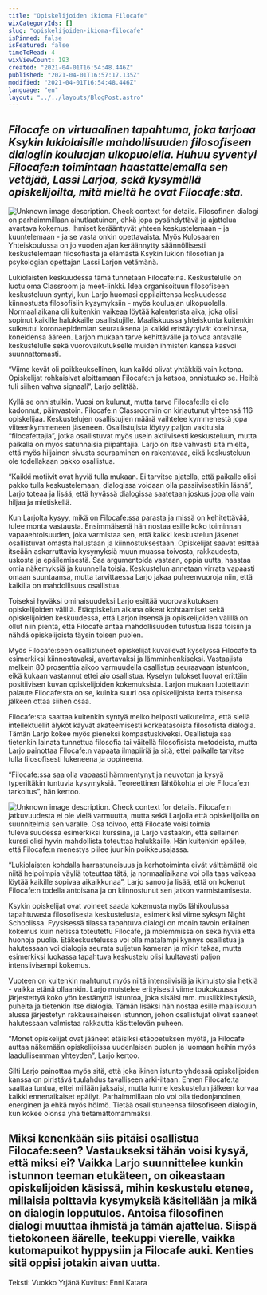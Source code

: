 ```yaml
---
title: "Opiskelijoiden ikioma Filocafe"
wixCategoryIds: []
slug: "opiskelijoiden-ikioma-filocafe"
isPinned: false
isFeatured: false
timeToRead: 4
wixViewCount: 193
created: "2021-04-01T16:54:48.446Z"
published: "2021-04-01T16:57:17.135Z"
modified: "2021-04-01T16:54:48.446Z"
language: "en"
layout: "../../layouts/BlogPost.astro"
---
```

*Filocafe on virtuaalinen tapahtuma, joka tarjoaa Ksykin lukiolaisille mahdollisuuden filosofiseen dialogiin kouluajan ulkopuolella. Huhuu syventyi Filocafe:n toimintaan haastattelemalla sen vetäjää, Lassi Larjoa, sekä kysymällä opiskelijoilta, mitä mieltä he ovat Filocafe:sta.*
---
![Unknown image description. Check context for details.](https://static.wixstatic.com/media/18093e_0317486a0c924322b375eff32d158201~mv2.png) <!-- Original name: filocafe 2.png -->
Filosofinen dialogi on parhaimmillaan ainutlaatuinen, ehkä jopa pysähdyttävä ja ajattelua avartava kokemus. Ihmiset kerääntyvät yhteen keskustelemaan - ja kuuntelemaan - ja se vasta onkin opettavaista. Myös Kulosaaren Yhteiskoulussa on jo vuoden ajan keräännytty säännöllisesti keskustelemaan filosofiasta ja elämästä Ksykin lukion filosofian ja psykologian opettajan Lassi Larjon vetämänä.

Lukiolaisten keskuudessa tämä tunnetaan Filocafe:na. Keskustelulle on luotu oma Classroom ja meet-linkki. Idea organisoituun filosofiseen keskusteluun syntyi, kun Larjo huomasi oppilaittensa keskuudessa kiinnostusta filosofisiin kysymyksiin - myös kouluajan ulkopuolella. Normaaliaikana oli kuitenkin vaikeaa löytää kalenterista aika, joka olisi sopinut kaikille halukkaille osallistujille. Maaliskuussa yhteiskunta kuitenkin sulkeutui koronaepidemian seurauksena ja kaikki eristäytyivät koteihinsa, koneidensa ääreen. Larjon mukaan tarve kehittävälle ja toivoa antavalle keskustelulle sekä vuorovaikutukselle muiden ihmisten kanssa kasvoi suunnattomasti.

“Viime kevät oli poikkeuksellinen, kun kaikki olivat yhtäkkiä vain kotona. Opiskelijat rohkaisivat aloittamaan Filocafe:n ja katsoa, onnistuuko se. Heiltä tuli siihen vahva signaali”, Larjo selittää.&nbsp;

Kyllä se onnistuikin. Vuosi on kulunut, mutta tarve Filocafe:lle ei ole kadonnut, päinvastoin. Filocafe:n Classroomiin on kirjautunut yhteensä 116 opiskelijaa. Keskustelujen osallistujien määrä vaihtelee kymmenestä jopa viiteenkymmeneen jäseneen. Osallistujista löytyy paljon vakituisia “filocafettajia”, jotka osallistuvat myös usein aktiivisesti keskusteluun, mutta paikalla on myös satunnaisia piipahtajia. Larjo on itse vahvasti sitä mieltä, että myös hiljainen sivusta seuraaminen on rakentavaa, eikä keskusteluun ole todellakaan pakko osallistua.&nbsp;

“Kaikki motiivit ovat hyviä tulla mukaan. Ei tarvitse ajatella, että paikalle olisi pakko tulla keskustelemaan, dialogissa voidaan olla passiivisestikin läsnä”, Larjo toteaa ja lisää, että hyvässä dialogissa saatetaan joskus jopa olla vain hiljaa ja mietiskellä.

Kun Larjolta kysyy, mikä on Filocafe:ssa parasta ja missä on kehitettävää, tulee monta vastausta. Ensimmäisenä hän nostaa esille koko toiminnan vapaaehtoisuuden, joka varmistaa sen, että kaikki keskustelun jäsenet osallistuvat omasta halustaan ja kiinnostuksestaan. Opiskelijat saavat esittää itseään askarruttavia kysymyksiä muun muassa toivosta, rakkaudesta, uskosta ja epäilemisestä. Saa argumentoida vastaan, oppia uutta, haastaa omia näkemyksiä ja kuunnella toisia. Keskustelun annetaan virrata vapaasti omaan suuntaansa, mutta tarvittaessa Larjo jakaa puheenvuoroja niin, että kaikilla on mahdollisuus osallistua.&nbsp;

Toiseksi hyväksi ominaisuudeksi Larjo esittää vuorovaikutuksen opiskelijoiden välillä. Etäopiskelun aikana oikeat kohtaamiset sekä opiskelijoiden keskuudessa, että Larjon itsensä ja opiskelijoiden välillä on ollut niin pientä, että Filocafe antaa mahdollisuuden tutustua lisää toisiin ja nähdä opiskelijoista täysin toisen puolen.

Myös Filocafe:seen osallistuneet opiskelijat kuvailevat kyselyssä Filocafe:ta esimerkiksi kiinnostavaksi, avartavaksi ja lämminhenkiseksi. Vastaajista melkein 80 prosenttia aikoo varmuudella osallistua seuraavaan istuntoon, eikä kukaan vastannut ettei aio osallistua. Kyselyn tulokset luovat erittäin positiivisen kuvan opiskelijoiden kokemuksista. Larjon mukaan luotettavin palaute Filocafe:sta on se, kuinka suuri osa opiskelijoista kerta toisensa jälkeen ottaa siihen osaa.

Filocafe:sta saattaa kuitenkin syntyä melko helposti vaikutelma, että siellä intellektuellit älyköt käyvät akateemisesti korkeatasoista filosofista dialogia. Tämän Larjo kokee myös pieneksi kompastuskiveksi. Osallistuja saa tietenkin lainata tunnettua filosofia tai väitellä filosofisista metodeista, mutta Larjo painottaa Filocafe:n vapaata ilmapiiriä ja sitä, ettei paikalle tarvitse tulla filosofisesti lukeneena ja oppineena.

“Filocafe:ssa saa olla vapaasti hämmentynyt ja neuvoton ja kysyä typeriltäkin tuntuvia kysymyksiä. Teoreettinen lähtökohta ei ole Filocafe:n tarkoitus”, hän kertoo.

![Unknown image description. Check context for details.](https://static.wixstatic.com/media/18093e_41df7a70dfc247be84e1fdc3551bc5d4~mv2.png) <!-- Original name: filocafe 1.png -->
Filocafe:n jatkuvuudesta ei ole vielä varmuutta, mutta sekä Larjolla että opiskelijoilla on suunnitelmia sen varalle. Osa toivoo, että Filocafe voisi toimia tulevaisuudessa esimerkiksi kurssina, ja Larjo vastaakin, että sellainen kurssi olisi hyvin mahdollista toteuttaa halukkaille. Hän kuitenkin epäilee, että Filocafe:n menestys piilee juurikin poikkeusajassa.&nbsp;

“Lukiolaisten kohdalla harrastuneisuus ja kerhotoiminta eivät välttämättä ole niitä helpoimpia väyliä toteuttaa tätä, ja normaaliaikana voi olla taas vaikeaa löytää kaikille sopivaa aikaikkunaa”, Larjo sanoo ja lisää, että on kokenut Filocafe:n todella antoisana ja on kiinnostunut sen jatkon varmistamisesta.&nbsp;

Ksykin opiskelijat ovat voineet saada kokemusta myös lähikoulussa tapahtuvasta filosofisesta keskustelusta, esimerkiksi viime syksyn Night Schoolissa. Fyysisessä tilassa tapahtuva dialogi on monin tavoin erilainen kokemus kuin netissä toteutettu Filocafe, ja molemmissa on sekä hyviä että huonoja puolia. Etäkeskustelussa voi olla matalampi kynnys osallistua ja halutessaan voi dialogia seurata suljetun kameran ja mikin takaa, mutta esimerkiksi luokassa tapahtuva keskustelu olisi luultavasti paljon intensiivisempi kokemus.

Vuoteen on kuitenkin mahtunut myös niitä intensiivisiä ja ikimuistoisia hetkiä - vaikka etänä ollaankin. Larjo muistelee erityisesti viime toukokuussa järjestettyä koko yön kestänyttä istuntoa, joka sisälsi mm. musiikkiesityksiä, puheita ja tietenkin itse dialogia. Tämän lisäksi hän nostaa esille maaliskuun alussa järjestetyn rakkausaiheisen istunnon, johon osallistujat olivat saaneet halutessaan valmistaa rakkautta käsittelevän puheen.&nbsp;

“Monet opiskelijat ovat jääneet etäisiksi etäopetuksen myötä, ja Filocafe auttaa näkemään opiskelijoissa uudenlaisen puolen ja luomaan heihin myös laadullisemman yhteyden”, Larjo kertoo.&nbsp;

Silti Larjo painottaa myös sitä, että joka ikinen istunto yhdessä opiskelijoiden kanssa on piristävä tuulahdus tavalliseen arki-iltaan. Ennen Filocafe:ta saattaa tuntua, ettei millään jaksaisi, mutta tunne keskustelun jälkeen korvaa kaikki ennenaikaiset epäilyt. Parhaimmillaan olo voi olla tiedonjanoinen, energinen ja ehkä myös hölmö. Tietää osallistuneensa filosofiseen dialogiin, kun kokee olonsa yhä tietämättömämmäksi.&nbsp;

Miksi kenenkään siis pitäisi osallistua Filocafe:seen? Vastaukseksi tähän voisi kysyä, että miksi ei? Vaikka Larjo suunnittelee kunkin istunnon teeman etukäteen, on oikeastaan opiskelijoiden käsissä, mihin keskustelu etenee, millaisia polttavia kysymyksiä käsitellään ja mikä on dialogin lopputulos. Antoisa filosofinen dialogi muuttaa ihmistä ja tämän ajattelua. Siispä tietokoneen äärelle, teekuppi vierelle, vaikka kutomapuikot hyppysiin ja Filocafe auki. Kenties sitä oppisi jotakin aivan uutta.
---
Teksti: Vuokko Yrjänä
Kuvitus: Enni Katara
